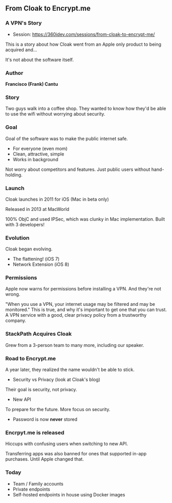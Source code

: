 ## From Cloak to Encrypt.me
### A VPN's Story

* Session: https://360idev.com/sessions/from-cloak-to-encrypt-me/

This is a story about how Cloak went from an Apple only product to being acquired and...

It's not about the software itself.

### Author

**Francisco (Frank) Cantu**

### Story

Two guys walk into a coffee shop.  They wanted to know how they'd be able to use the wifi without worrying about security.

### Goal

Goal of the software was to make the public internet safe.

* For everyone (even mom)
* Clean, attractive, simple
* Works in background

Not worry about competitors and features.  Just public users without hand-holding.

### Launch

Cloak launches in 2011 for iOS (Mac in beta only)

Released in 2013 at MacWorld

100% ObjC and used IPSec, which was clunky in Mac implementation.  Built with 3 developers!

### Evolution

Cloak began evolving.  

* The flattening! (iOS 7)
* Network Extension (iOS 8)

### Permissions

Apple now warns for permissions before installing a VPN.  And they're not wrong.

"When you use a VPN, your internet usage may be filtered and may be monitored."  This is true, and why it's important to get one that you can trust.  A VPN service with a good, clear privacy policy from a trustworthy company.


### StackPath Acquires Cloak

Grew from a 3-person team to many more, including our speaker.

### Road to Encrypt.me

A year later, they realized the name wouldn't be able to stick.

* Security vs Privacy (look at Cloak's blog)

Their goal is security, not privacy.

* New API

To prepare for the future.  More focus on security.

* Password is now **never** stored

### Encrpyt.me is released

Hiccups with confusing users when switching to new API.  

Transferring apps was also banned for ones that supported in-app purchases.  Until Apple changed that.

### Today

* Team / Family accounts
* Private endpoints
* Self-hosted endpoints in house using Docker images
